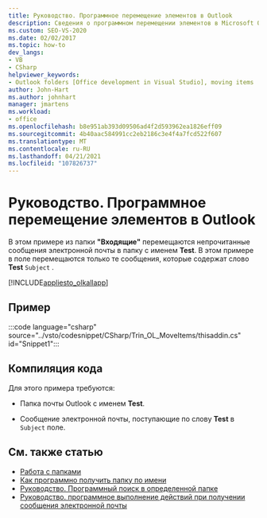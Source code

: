 ```yaml
---
title: Руководство. Программное перемещение элементов в Outlook
description: Сведения о программном перемещении элементов в Microsoft Outlook. В этом примере из папки "Входящие" перемещаются непрочитанные сообщения электронной почты в папку с именем Test.
ms.custom: SEO-VS-2020
ms.date: 02/02/2017
ms.topic: how-to
dev_langs:
- VB
- CSharp
helpviewer_keywords:
- Outlook folders [Office development in Visual Studio], moving items
author: John-Hart
ms.author: johnhart
manager: jmartens
ms.workload:
- office
ms.openlocfilehash: b8e951ab393d09506ad4f2d593962ea1826eff09
ms.sourcegitcommit: 4b40aac584991cc2eb2186c3e4f4a7fcd522f607
ms.translationtype: MT
ms.contentlocale: ru-RU
ms.lasthandoff: 04/21/2021
ms.locfileid: "107826737"
---
```

# <a name="how-to-programmatically-move-items-in-outlook"></a>Руководство. Программное перемещение элементов в Outlook
  В этом примере из папки **"Входящие"** перемещаются непрочитанные сообщения электронной почты в папку с именем **Test**. В этом примере в поле перемещаются только те сообщения, которые содержат слово **Test** `Subject` .

 [!INCLUDE[appliesto_olkallapp](../vsto/includes/appliesto-olkallapp-md.md)]

## <a name="example"></a>Пример
 :::code language="csharp" source="../vsto/codesnippet/CSharp/Trin_OL_MoveItems/thisaddin.cs" id="Snippet1":::

## <a name="compile-the-code"></a>Компиляция кода
 Для этого примера требуются:

- Папка почты Outlook с именем **Test**.

- Сообщение электронной почты, поступающие по слову **Test** в `Subject` поле.

## <a name="see-also"></a>См. также статью
- [Работа с папками](../vsto/working-with-folders.md)
- [Как программно получить папку по имени](../vsto/how-to-programmatically-retrieve-a-folder-by-name.md)
- [Руководство. Программный поиск в определенной папке](../vsto/how-to-programmatically-search-within-a-specific-folder.md)
- [Руководство. программное выполнение действий при получении сообщения электронной почты](../vsto/how-to-programmatically-perform-actions-when-an-e-mail-message-is-received.md)
